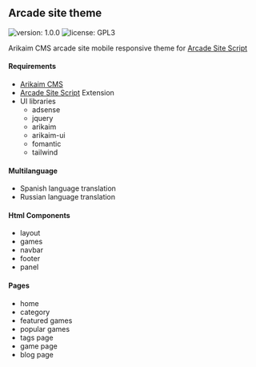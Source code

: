 ## Arcade site theme
![version: 1.0.0](https://img.shields.io/github/release/arikaim/arcade-template.svg)
![license: GPL3](https://img.shields.io/badge/License-GPLv3-blue.svg)

Arikaim CMS arcade site mobile responsive theme for [Arcade Site Script](https://codecanyon.net/item/arcade-site-script/25760680)

#### Requirements 
  * [Arikaim CMS](https://github.com/arikaim/arikaim)
  * [Arcade Site Script](https://codecanyon.net/item/arcade-site-script/25760680) Extension
  * UI libraries
    * adsense
    * jquery
    * arikaim
    * arikaim-ui
    * fomantic
    * tailwind
  
  
#### Multilanguage
 * Spanish language translation
 * Russian language translation
  

#### Html Components
  * layout
  * games
  * navbar
  * footer
  * panel

#### Pages
  * home
  * category
  * featured games
  * popular games
  * tags page
  * game page
  * blog page